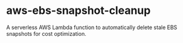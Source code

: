 # aws-ebs-snapshot-cleanup
A serverless AWS Lambda function to automatically delete stale EBS snapshots for cost optimization.
